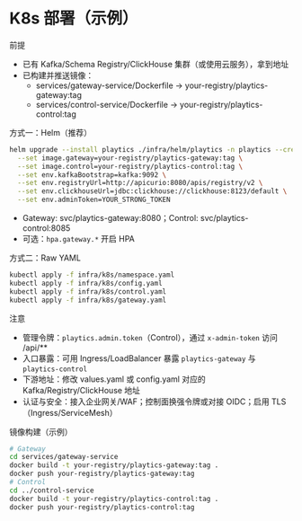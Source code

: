 # K8s 部署（示例）

前提
- 已有 Kafka/Schema Registry/ClickHouse 集群（或使用云服务），拿到地址
- 已构建并推送镜像：
  - services/gateway-service/Dockerfile -> your-registry/playtics-gateway:tag
  - services/control-service/Dockerfile -> your-registry/playtics-control:tag

方式一：Helm（推荐）
```bash
helm upgrade --install playtics ./infra/helm/playtics -n playtics --create-namespace \
  --set image.gateway=your-registry/playtics-gateway:tag \
  --set image.control=your-registry/playtics-control:tag \
  --set env.kafkaBootstrap=kafka:9092 \
  --set env.registryUrl=http://apicurio:8080/apis/registry/v2 \
  --set env.clickhouseUrl=jdbc:clickhouse://clickhouse:8123/default \
  --set env.adminToken=YOUR_STRONG_TOKEN
```
- Gateway: svc/playtics-gateway:8080；Control: svc/playtics-control:8085
- 可选：`hpa.gateway.*` 开启 HPA

方式二：Raw YAML
```bash
kubectl apply -f infra/k8s/namespace.yaml
kubectl apply -f infra/k8s/config.yaml
kubectl apply -f infra/k8s/control.yaml
kubectl apply -f infra/k8s/gateway.yaml
```

注意
- 管理令牌：`playtics.admin.token`（Control），通过 `x-admin-token` 访问 /api/**
- 入口暴露：可用 Ingress/LoadBalancer 暴露 `playtics-gateway` 与 `playtics-control`
- 下游地址：修改 values.yaml 或 config.yaml 对应的 Kafka/Registry/ClickHouse 地址
- 认证与安全：接入企业网关/WAF；控制面换强令牌或对接 OIDC；启用 TLS（Ingress/ServiceMesh）

镜像构建（示例）
```bash
# Gateway
cd services/gateway-service
docker build -t your-registry/playtics-gateway:tag .
docker push your-registry/playtics-gateway:tag
# Control
cd ../control-service
docker build -t your-registry/playtics-control:tag .
docker push your-registry/playtics-control:tag
```

